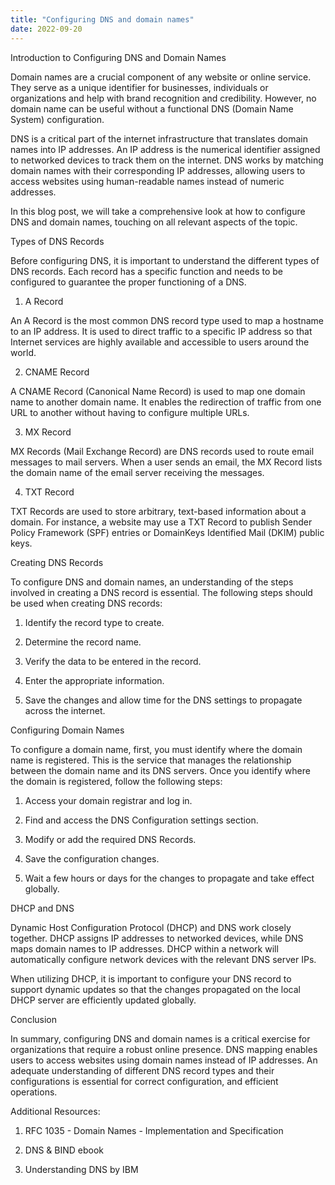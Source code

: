 ```yaml
---
title: "Configuring DNS and domain names"
date: 2022-09-20
---
```





Introduction to Configuring DNS and Domain Names

Domain names are a crucial component of any website or online service. They serve as a unique identifier for businesses, individuals or organizations and help with brand recognition and credibility. However, no domain name can be useful without a functional DNS (Domain Name System) configuration.

DNS is a critical part of the internet infrastructure that translates domain names into IP addresses. An IP address is the numerical identifier assigned to networked devices to track them on the internet. DNS works by matching domain names with their corresponding IP addresses, allowing users to access websites using human-readable names instead of numeric addresses.

In this blog post, we will take a comprehensive look at how to configure DNS and domain names, touching on all relevant aspects of the topic.

Types of DNS Records

Before configuring DNS, it is important to understand the different types of DNS records. Each record has a specific function and needs to be configured to guarantee the proper functioning of a DNS.

1. A Record

An A Record is the most common DNS record type used to map a hostname to an IP address. It is used to direct traffic to a specific IP address so that Internet services are highly available and accessible to users around the world.

2. CNAME Record

A CNAME Record (Canonical Name Record) is used to map one domain name to another domain name. It enables the redirection of traffic from one URL to another without having to configure multiple URLs.

3. MX Record

MX Records (Mail Exchange Record) are DNS records used to route email messages to mail servers. When a user sends an email, the MX Record lists the domain name of the email server receiving the messages.

4. TXT Record

TXT Records are used to store arbitrary, text-based information about a domain. For instance, a website may use a TXT Record to publish Sender Policy Framework (SPF) entries or DomainKeys Identified Mail (DKIM) public keys.

Creating DNS Records

To configure DNS and domain names, an understanding of the steps involved in creating a DNS record is essential. The following steps should be used when creating DNS records:

1. Identify the record type to create.

2. Determine the record name.

3. Verify the data to be entered in the record.

4. Enter the appropriate information.

5. Save the changes and allow time for the DNS settings to propagate across the internet.

Configuring Domain Names

To configure a domain name, first, you must identify where the domain name is registered. This is the service that manages the relationship between the domain name and its DNS servers. Once you identify where the domain is registered, follow the following steps:

1. Access your domain registrar and log in.

2. Find and access the DNS Configuration settings section.

3. Modify or add the required DNS Records.

4. Save the configuration changes.

5. Wait a few hours or days for the changes to propagate and take effect globally.

DHCP and DNS

Dynamic Host Configuration Protocol (DHCP) and DNS work closely together. DHCP assigns IP addresses to networked devices, while DNS maps domain names to IP addresses. DHCP within a network will automatically configure network devices with the relevant DNS server IPs.

When utilizing DHCP, it is important to configure your DNS record to support dynamic updates so that the changes propagated on the local DHCP server are efficiently updated globally.

Conclusion

In summary, configuring DNS and domain names is a critical exercise for organizations that require a robust online presence. DNS mapping enables users to access websites using domain names instead of IP addresses. An adequate understanding of different DNS record types and their configurations is essential for correct configuration, and efficient operations.

Additional Resources:

1. RFC 1035 - Domain Names - Implementation and Specification

2. DNS & BIND ebook

3. Understanding DNS by IBM